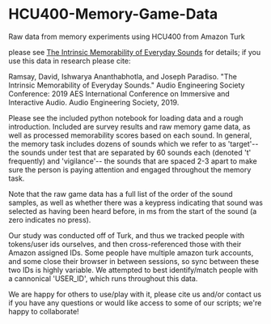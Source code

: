 # HCU400-Memory-Game-Data
Raw data from memory experiments using HCU400 from Amazon Turk

please see [The Intrinsic Memorability of Everyday Sounds](https://www.aes.org/e-lib/browse.cfm?elib=20434)
for details; if you use this data in research please cite:

Ramsay, David, Ishwarya Ananthabhotla, and Joseph Paradiso. "The Intrinsic Memorability of Everyday Sounds." Audio Engineering Society Conference: 2019 AES International Conference on Immersive and Interactive Audio. Audio Engineering Society, 2019.

Please see the included python notebook for loading data and a rough
introduction.  Included are survey results and raw memory game data, as well as
processed memorability scores based on each sound.  In general, the memory task
includes dozens of sounds which we refer to as 'target'-- the sounds under test
that are separated by 60 sounds each (denoted 't' frequently) and 'vigilance'--
the sounds that are spaced 2-3 apart to make sure the person is paying
attention and engaged throughout the memory task.

Note that the raw game data has a full list of the order of the sound samples,
as well as whether there was a keypress indicating that sound was selected as
having been heard before, in ms from the start of the sound (a zero indicates
no press).

Our study was conducted off of Turk, and thus we tracked people with
tokens/user ids ourselves, and then cross-referenced those with their Amazon
assigned IDs.  Some people have multiple amazon turk accounts, and some close
their browser in between sessions, so sync between these two IDs is highly
variable.  We attempted to best identify/match people with a cannonical
'USER_ID', which runs throughout this data.

We are happy for others to use/play with it, please cite us and/or contact us
if you have any questions or would like access to some of our scripts; we're
happy to collaborate!

